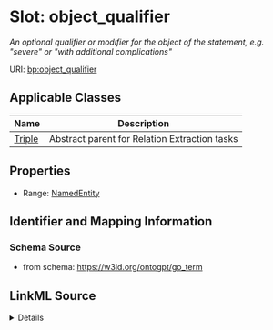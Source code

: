 # Slot: object_qualifier
_An optional qualifier or modifier for the object of the statement, e.g. "severe" or "with additional complications"_


URI: [bp:object_qualifier](http://w3id.org/ontogpt/biological-process-templateobject_qualifier)



<!-- no inheritance hierarchy -->




## Applicable Classes

| Name | Description |
| --- | --- |
[Triple](Triple.md) | Abstract parent for Relation Extraction tasks






## Properties

* Range: [NamedEntity](NamedEntity.md)







## Identifier and Mapping Information







### Schema Source


* from schema: https://w3id.org/ontogpt/go_term




## LinkML Source

<details>
```yaml
name: object_qualifier
description: An optional qualifier or modifier for the object of the statement, e.g.
  "severe" or "with additional complications"
from_schema: https://w3id.org/ontogpt/go_term
rank: 1000
alias: object_qualifier
owner: Triple
domain_of:
- Triple
range: NamedEntity

```
</details>